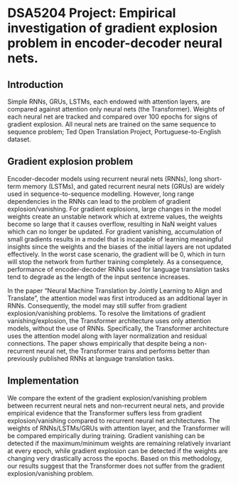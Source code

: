 # DSA5204 Project: Empirical investigation of gradient explosion problem in encoder-decoder neural nets. 
## Introduction
Simple RNNs, GRUs, LSTMs, each endowed with attention layers, are compared against attention only neural nets (the Transformer). Weights of each neural net are tracked and compared over 100 epochs for signs of gradient explosion. All neural nets are trained on the same sequence to sequence problem; Ted Open Translation Project, Portuguese-to-English dataset.

## Gradient explosion problem
Encoder-decoder models using recurrent neural nets (RNNs), long short-term memory (LSTMs), and gated recurrent neural nets (GRUs) are widely used in sequence-to-sequence modelling. However, long range dependencies in the RNNs can lead to the problem of gradient explosion/vanishing. For gradient explosions, large changes in the model weights create an unstable network which at extreme values, the weights become so large that it causes overflow, resulting in NaN weight values which can no longer be updated. For gradient vanishing, accumulation of small gradients results in a model that is incapable of learning meaningful insights since the weights and the biases of the initial layers are not updated effectively. In the worst case scenario, the gradient will be 0, which in turn will stop the network from further training completely. As a consequence, performance of encoder-decoder RNNs used for language translation tasks tend to degrade as the length of the input sentence increases.

In the paper “Neural Machine Translation by Jointly Learning to Align and Translate”, the attention model was first introduced as an additional layer in RNNs. Consequently, the model may still suffer from gradient explosion/vanishing problems. To resolve the limitations of gradient vanishing/explosion, the Transformer architecture uses only attention models, without the use of RNNs. Specifically, the Transformer architecture uses the
attention model along with layer normalization and residual connections. The paper shows empirically that despite being a non-recurrent neural net, the Transformer trains and performs better than previously published RNNs at language translation tasks.

## Implementation
We compare the extent of the gradient explosion/vanishing problem between recurrent neural nets and non-recurrent neural nets, and provide empirical evidence that the Transformer suffers less from gradient explosion/vanishing compared to recurrent neural net architectures. The weights of RNNs/LSTMs/GRUs with attention layer, and the Transformer will be compared empirically during training. Gradient vanishing can be detected if the maximum/minimum weights are remaining relatively invariant at every epoch, while gradient explosion can be detected if the weights are changing very drastically across the epochs. Based on this methodology, our results suggest that the Transformer does not suffer from the gradient explosion/vanishing problem.

